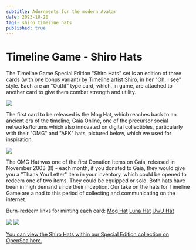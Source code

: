 ```yaml
---
subtitle: Adornments for the modern Avatar
date: 2023-10-20
tags: shiro timeline hats
published: true
---
```


# Timeline Game - Shiro Hats
The Timeline Game Special Edition "Shiro Hats" set is an edition of three cards (with one bonus variant) by [Timeline artist Shiro](https://timelinegame.net/articles/timeline-artist-shiro), in her "Oh, I see" style. Each are an "Outfit" type card, which, in game, are attached to another card to give them combat strength and utility. 

![](https://raw.seadn.io/files/6a6ed730db6b5a013700d3b73d0577b5.png)

The first card to be released is the Mog Hat, which reaches back to an ancient era of the timeline; Gaia Online, one of the precursor social networks/forums which also innovated on digital collectibles, particularly with their "OMG" and "AFK" hats, pictured below, which we used for inspiration.

![](https://pbs.twimg.com/media/FvTPvZ5WABwf8yk?format=png&name=360x360)

The OMG Hat was one of the first Donation Items on Gaia, released in November 2003 (!!) - each month, if you donated to Gaia, they would give you a "Thank You Letter" item in your inventory, which could be opened to redeem one of two items. They could be equipped or sold. Both hats have been in high demand since their inception. Our take on the hats for Timeline Game are a nod to this period of collecting and communicating on the internet.

Burn-redeem links for minting each card:
[Mog Hat](https://app.manifold.xyz/br/mog-hat)
[Luna Hat](https://app.manifold.xyz/br/luna-hat)
[UwU Hat](https://app.manifold.xyz/br/UwU-Hat)

![](https://raw.seadn.io/files/4b36a462e37aafcb978d7614338d00a9.png)
![](https://raw.seadn.io/files/ce9a5c24fc0f9372a91b24baae6d5f53.png)


[You can view the Shiro Hats within our Special Edition collection on OpenSea here.](https://opensea.io/collection/tlgame-se?search[stringTraits][0][name]=Set&search[stringTraits][0][values][0]=Shiro%20Hats&search[sortAscending]=true&search[sortBy]=UNIT_PRICE)
